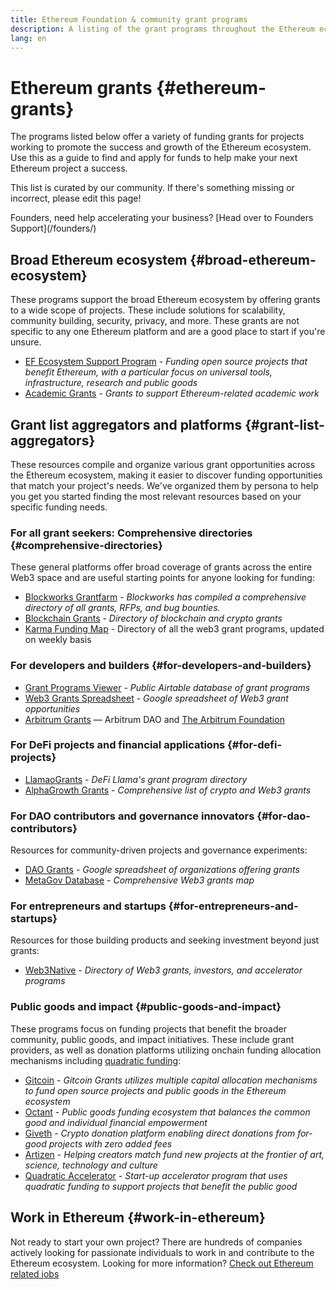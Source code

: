 ```yaml
---
title: Ethereum Foundation & community grant programs
description: A listing of the grant programs throughout the Ethereum ecosystem.
lang: en
---
```


# Ethereum grants {#ethereum-grants}

The programs listed below offer a variety of funding grants for projects working to promote the success and growth of the Ethereum ecosystem. Use this as a guide to find and apply for funds to help make your next Ethereum project a success.

This list is curated by our community. If there's something missing or incorrect, please edit this page!

<Alert variant="update" className="mt-8">
<Emoji text="🎗️" />
<div>Founders, need help accelerating your business? [Head over to Founders Support](/founders/)</div>
</Alert>

## Broad Ethereum ecosystem {#broad-ethereum-ecosystem}

These programs support the broad Ethereum ecosystem by offering grants to a wide scope of projects. These include solutions for scalability, community building, security, privacy, and more. These grants are not specific to any one Ethereum platform and are a good place to start if you're unsure.

- [EF Ecosystem Support Program](https://esp.ethereum.foundation) - _Funding open source projects that benefit Ethereum, with a particular focus on universal tools, infrastructure, research and public goods_
- [Academic Grants](https://esp.ethereum.foundation/academic-grants) - _Grants to support Ethereum-related academic work_

## Grant list aggregators and platforms {#grant-list-aggregators}

These resources compile and organize various grant opportunities across the Ethereum ecosystem, making it easier to discover funding opportunities that match your project's needs. We've organized them by persona to help you get you started finding the most relevant resources based on your specific funding needs.

### For all grant seekers: Comprehensive directories {#comprehensive-directories}

These general platforms offer broad coverage of grants across the entire Web3 space and are useful starting points for anyone looking for funding:

- [Blockworks Grantfarm](https://blockworks.co/grants/programs) - _Blockworks has compiled a comprehensive directory of all grants, RFPs, and bug bounties._
- [Blockchain Grants](https://www.blockchaingrants.org/) - _Directory of blockchain and crypto grants_
- [Karma Funding Map](https://gap.karmahq.xyz/funding-map) - Directory of all the web3 grant programs, updated on weekly basis

### For developers and builders {#for-developers-and-builders}

- [Grant Programs Viewer](https://airtable.com/shr86elKgWTSCP4AY) - _Public Airtable database of grant programs_
- [Web3 Grants Spreadsheet](https://docs.google.com/spreadsheets/d/1c8koZCI-GLnD8MG-eFcXPOBCNu1v8-aXIfwAAvc7AMc/edit#gid=0) - _Google spreadsheet of Web3 grant opportunities_
- [Arbitrum Grants](https://arbitrum.foundation/grants) — Arbitrum DAO and [The Arbitrum Foundation](https://arbitrum.foundation/)

### For DeFi projects and financial applications {#for-defi-projects}

- [LlamaoGrants](https://wiki.defillama.com/wiki/LlamaoGrants) - _DeFi Llama's grant program directory_
- [AlphaGrowth Grants](https://alphagrowth.io/crypto-web3-grants-list) - _Comprehensive list of crypto and Web3 grants_

### For DAO contributors and governance innovators {#for-dao-contributors}

Resources for community-driven projects and governance experiments:

- [DAO Grants](https://docs.google.com/spreadsheets/d/1XHc-p_MHNRdjacc8uOEjtPoWL86olP4GyxAJOFO0zxY/edit#gid=0) - _Google spreadsheet of organizations offering grants_
- [MetaGov Database](https://docs.google.com/spreadsheets/d/1e5g-dlWWsK2DZoZGBgfxyfGNSddLk-V7sLEgfPjEhbA/edit#gid=780420708) - _Comprehensive Web3 grants map_

### For entrepreneurs and startups {#for-entrepreneurs-and-startups}

Resources for those building products and seeking investment beyond just grants:

- [Web3Native](https://www.web3native.co/) - _Directory of Web3 grants, investors, and accelerator programs_

### Public goods and impact {#public-goods-and-impact}

These programs focus on funding projects that benefit the broader community, public goods, and impact initiatives. These include grant providers, as well as donation platforms utilizing onchain funding allocation mechanisms including [quadratic funding](/defi/#quadratic-funding):

- [Gitcoin](https://www.gitcoin.co/program) - _Gitcoin Grants utilizes multiple capital allocation mechanisms to fund open source projects and public goods in the Ethereum ecosystem_
- [Octant](https://octant.app/home) - _Public goods funding ecosystem that balances the common good and individual financial empowerment_
- [Giveth](https://giveth.io/) - _Crypto donation platform enabling direct donations from for-good projects with zero added fees_
- [Artizen](https://artizen.fund/) - _Helping creators match fund new projects at the frontier of art, science, technology and culture_
- [Quadratic Accelerator](https://qacc.giveth.io/) - _Start-up accelerator program that uses quadratic funding to support projects that benefit the public good_

## Work in Ethereum {#work-in-ethereum}

Not ready to start your own project? There are hundreds of companies actively looking for passionate individuals to work in and contribute to the Ethereum ecosystem. Looking for more information? [Check out Ethereum related jobs](/community/get-involved/#ethereum-jobs)
